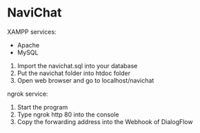 # NaviChat

XAMPP services:
- Apache
- MySQL
1. Import the navichat.sql into your database
2. Put the navichat folder into htdoc folder
3. Open web browser and go to localhost/navichat


ngrok service:
1. Start the program
2. Type ngrok http 80 into the console
3. Copy the forwarding address into the Webhook of DialogFlow


